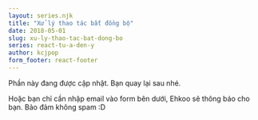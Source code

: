```yaml
---
layout: series.njk
title: "Xử lý thao tác bất đồng bộ"
date: 2018-05-01
slug: xu-ly-thao-tac-bat-dong-bo
series: react-tu-a-den-y
author: kcjpop
form_footer: react-footer
---
```

Phần này đang được cập nhật. Bạn quay lại sau nhé.

Hoặc bạn chỉ cần nhập email vào form bên dưới, Ehkoo sẽ thông báo cho bạn. Bảo đảm không spam :D
